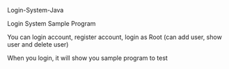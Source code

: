 Login-System-Java

Login System Sample Program

You can login account, register account, login as Root (can add user, show user and delete user)

When you login, it will show you sample program to test
